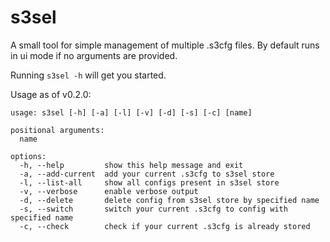 # s3sel

A small tool for simple management of multiple .s3cfg files.
By default runs in ui mode if no arguments are provided.

Running `s3sel -h` will get you started.

Usage as of v0.2.0:
```
usage: s3sel [-h] [-a] [-l] [-v] [-d] [-s] [-c] [name]

positional arguments:
  name

options:
  -h, --help         show this help message and exit
  -a, --add-current  add your current .s3cfg to s3sel store
  -l, --list-all     show all configs present in s3sel store
  -v, --verbose      enable verbose output
  -d, --delete       delete config from s3sel store by specified name
  -s, --switch       switch your current .s3cfg to config with specified name
  -c, --check        check if your current .s3cfg is already stored

```
